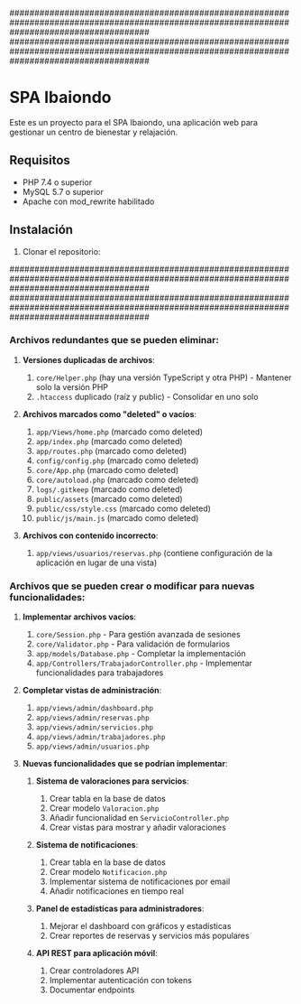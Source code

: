 ############################################################################################################################################
############################################################################################################################################

# SPA Ibaiondo

Este es un proyecto para el SPA Ibaiondo, una aplicación web para gestionar un centro de bienestar y relajación.

## Requisitos

- PHP 7.4 o superior
- MySQL 5.7 o superior
- Apache con mod_rewrite habilitado

## Instalación

1. Clonar el repositorio:

############################################################################################################################################
############################################################################################################################################

### Archivos redundantes que se pueden eliminar:

1. **Versiones duplicadas de archivos**:

    1. `core/Helper.php` (hay una versión TypeScript y otra PHP) - Mantener solo la versión PHP
    2. `.htaccess` duplicado (raíz y public) - Consolidar en uno solo



2. **Archivos marcados como "deleted" o vacíos**:

    1. `app/Views/home.php` (marcado como deleted)
    2. `app/index.php` (marcado como deleted)
    3. `app/routes.php` (marcado como deleted)
    4. `config/config.php` (marcado como deleted)
    5. `core/App.php` (marcado como deleted)
    6. `core/autoload.php` (marcado como deleted)
    7. `logs/.gitkeep` (marcado como deleted)
    8. `public/assets` (marcado como deleted)
    9. `public/css/style.css` (marcado como deleted)
    10. `public/js/main.js` (marcado como deleted)



3. **Archivos con contenido incorrecto**:

    1. `app/views/usuarios/reservas.php` (contiene configuración de la aplicación en lugar de una vista)





### Archivos que se pueden crear o modificar para nuevas funcionalidades:

1. **Implementar archivos vacíos**:

    1. `core/Session.php` - Para gestión avanzada de sesiones
    2. `core/Validator.php` - Para validación de formularios
    3. `app/models/Database.php` - Completar la implementación
    4. `app/Controllers/TrabajadorController.php` - Implementar funcionalidades para trabajadores



2. **Completar vistas de administración**:

    1. `app/views/admin/dashboard.php`
    2. `app/views/admin/reservas.php`
    3. `app/views/admin/servicios.php`
    4. `app/views/admin/trabajadores.php`
    5. `app/views/admin/usuarios.php`



3. **Nuevas funcionalidades que se podrían implementar**:

    1. **Sistema de valoraciones para servicios**:

        1. Crear tabla en la base de datos
        2. Crear modelo `Valoracion.php`
        3. Añadir funcionalidad en `ServicioController.php`
        4. Crear vistas para mostrar y añadir valoraciones



    2. **Sistema de notificaciones**:

        1. Crear tabla en la base de datos
        2. Crear modelo `Notificacion.php`
        3. Implementar sistema de notificaciones por email
        4. Añadir notificaciones en tiempo real



    3. **Panel de estadísticas para administradores**:

        1. Mejorar el dashboard con gráficos y estadísticas
        2. Crear reportes de reservas y servicios más populares



    4. **API REST para aplicación móvil**:

        1. Crear controladores API
        2. Implementar autenticación con tokens
        3. Documentar endpoints